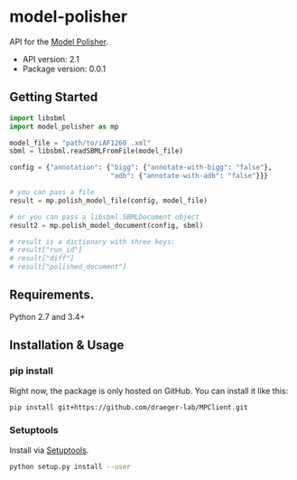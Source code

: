 # model-polisher
API for the [Model Polisher](https://github.com/draeger-lab/MPServer).

- API version: 2.1
- Package version: 0.0.1

## Getting Started

```python
import libsbml
import model_polisher as mp

model_file = "path/to/iAF1260 .xml"
sbml = libsbml.readSBMLFromFile(model_file)

config = {"annotation": {"bigg": {"annotate-with-bigg": "false"},
                         "adb": {"annotate-with-adb": "false"}}}

# you can pass a file
result = mp.polish_model_file(config, model_file)

# or you can pass a libsbml.SBMLDocument object
result2 = mp.polish_model_document(config, sbml)

# result is a dictionary with three keys:
# result["run_id"]
# result["diff"]
# result["polished_document"]
```

## Requirements.

Python 2.7 and 3.4+

## Installation & Usage
### pip install

Right now, the package is only hosted on GitHub. You can install it like this:

```sh
pip install git+https://github.com/draeger-lab/MPClient.git
```

### Setuptools

Install via [Setuptools](http://pypi.python.org/pypi/setuptools).

```sh
python setup.py install --user
```
